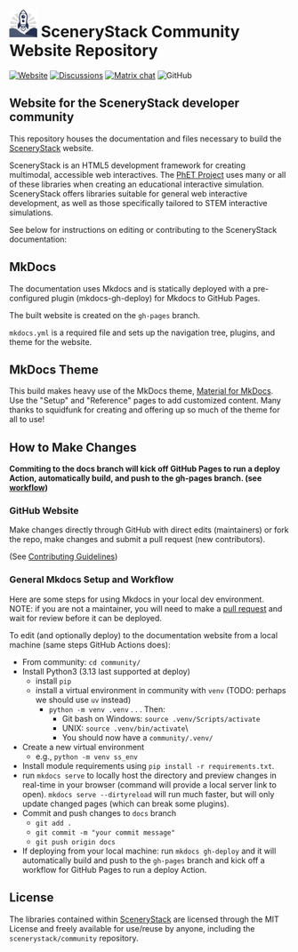 # <img src="/docs/assets/scenerystack-square.png" width="50"> SceneryStack Community Website Repository

[![Website](https://img.shields.io/badge/scenerystack-website-blue)](http://scenerystack.org)
[![Discussions](https://img.shields.io/github/discussions/scenerystack/community)](https://github.com/orgs/scenerystack/discussions)
[![Matrix chat](https://img.shields.io/badge/chat-matrix-green)](https://matrix.to/#/##scenerystack:matrix.org)
![GitHub](https://img.shields.io/github/license/scenerystack/community)

## Website for the SceneryStack developer community

This repository houses the documentation and files necessary to build the [SceneryStack](http://scenerystack.org/) website.

SceneryStack is an HTML5 development framework for creating multimodal, accessible web interactives. The [PhET Project](https://phet.colorado.edu/) uses many or all of these libraries when creating an educational interactive simulation. SceneryStack offers libraries suitable for general web interactive development, as well as those specifically tailored to STEM interactive simulations.

See below for instructions on editing or contributing to the SceneryStack documentation:

## MkDocs

The documentation uses Mkdocs and is statically deployed with a pre-configured plugin (mkdocs-gh-deploy) for Mkdocs to GitHub Pages.

The built website is created on the `gh-pages` branch.

`mkdocs.yml` is a required file and sets up the navigation tree, plugins, and theme for the website.

## MkDocs Theme

This build makes heavy use of the MkDocs theme, [Material for MkDocs](https://squidfunk.github.io/mkdocs-material/setup/). Use the "Setup" and "Reference" pages to add customized content. Many thanks to squidfunk for creating and offering up so much of the theme for all to use!

## How to Make Changes

**Commiting to the docs branch will kick off GitHub Pages to run a deploy Action, automatically build, and push to the gh-pages branch. (see [workflow](./.github/workflows/page-deploy.yml))**

### GitHub Website

Make changes directly through GitHub with direct edits (maintainers) or fork the repo, make changes and submit a pull request (new contributors).

(See [Contributing Guidelines](./docs/CONTRIBUTING.md))

### General Mkdocs Setup and Workflow

Here are some steps for using Mkdocs in your local dev environment. NOTE: if you are not a maintainer, you will need to make a [pull request](./docs/CONTRIBUTING.md) and wait for review before it can be deployed.

To edit (and optionally deploy) to the documentation website from a local machine (same steps GitHub Actions does):

- From community: `cd community/`
- Install Python3 (3.13 last supported at deploy)
  - install `pip`
  - install a virtual environment in community with `venv` (TODO: perhaps we should use `uv` instead)
    - `python -m venv .venv` . . . Then:
      - Git bash on Windows: `source .venv/Scripts/activate`
      - UNIX: `source .venv/bin/activate`\
      - You should now have a `community/.venv/` 
- Create a new virtual environment
  - e.g., `python -m venv ss_env`
- Install module requirements using `pip install -r requirements.txt`.
- run `mkdocs serve` to locally host the directory and preview changes in real-time in your browser (command will provide a local server link to open). `mkdocs serve --dirtyreload` will run much faster, but will only update changed pages (which can break some plugins).
- Commit and push changes to `docs` branch
  - `git add .`
  - `git commit -m "your commit message"`
  - `git push origin docs`
- If deploying from your local machine: run `mkdocs gh-deploy` and it will automatically build and push to the `gh-pages` branch and kick off a workflow for GitHub Pages to run a deploy Action.

## License

The libraries contained within [SceneryStack](http://scenerystack.org/) are licensed through the MIT License and freely available for use/reuse by anyone, including the `scenerystack/community` repository.
